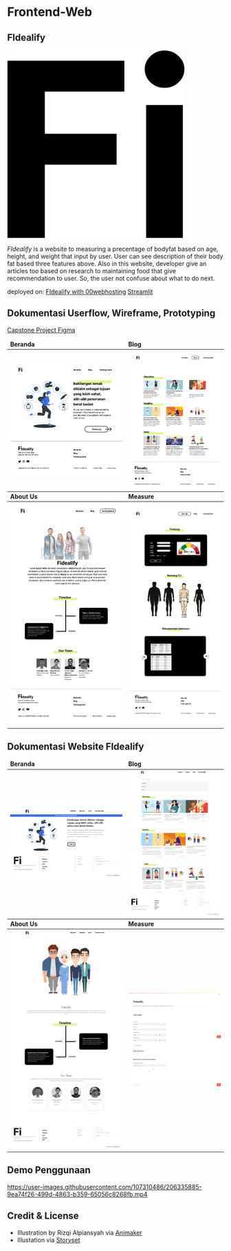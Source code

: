 # Frontend-Web 

## FIdealify

![alt text](https://github.com/C22-007/Frontend-Web/blob/main/4-page-Fidealify/2.%20blog/img/Fi-logo-medium.png)

*FIdealify* is a website to measuring a precentage of bodyfat based on age, height, and weight that input by user. User can see description of their body fat based three features above. Also in this website, developer give an articles too based on research to maintaining food that give recommendation to user. So, the user not confuse about what to do next.

deployed on:
[FIdealify with 00webhosting](https://fidealify.000webhostapp.com/)
[Streamlit](https://alpiansyah1204-app-bodyfat-app-d9piml.streamlit.app/)

## Dokumentasi Userflow, Wireframe, Prototyping

[Capstone Project Figma](https://www.figma.com/file/gGrrQS1yUyRdhBB0obdS8i/Capstone-Project-SIB?node-id=1%3A877&t=UaX3SpELFDKzESGs-1)


<table>
	<thead>
		<td>
			<b>Beranda</b>
		</td>
		<td>
			<b>Blog</b>
		</td>
	</thead>
	<tr>
		<td>
			<img width="300" alt="code-one" src="https://github.com/C22-007/Frontend-Web/blob/main/4-page-Fidealify/Beranda.png">
		</td>
		<td>
			<img width="300" alt="render-one" src="https://github.com/C22-007/Frontend-Web/blob/main/4-page-Fidealify/Blog.png">
		</td>
	</tr>
		<thead>
		<td>
			<b>About Us</b>
		</td>
		<td>
			<b>Measure</b>
		</td>
	</thead>
	<tr>
		<td>
			<img width="381" alt="code-two" src="https://github.com/C22-007/Frontend-Web/blob/main/4-page-Fidealify/About.png">
		</td>
		<td>
			<img width="307" alt="render-two" src="https://github.com/C22-007/Frontend-Web/blob/main/4-page-Fidealify/Measure.png">
		</td>
	</tr>
</table>


## Dokumentasi Website FIdealify

<table>
	<thead>
		<td>
			<b>Beranda</b>
		</td>
		<td>
			<b>Blog</b>
		</td>
	</thead>
	<tr>
		<td>
			<img width="300" alt="code-one" src="https://github.com/C22-007/Frontend-Web/blob/main/web-fidealify-bergabung/result/Beranda.png">
		</td>
		<td>
			<img width="300" alt="render-one" src="https://github.com/C22-007/Frontend-Web/blob/main/web-fidealify-bergabung/result/Blog.png">
		</td>
	</tr>
		<thead>
		<td>
			<b>About Us</b>
		</td>
		<td>
			<b>Measure</b>
		</td>
	</thead>
	<tr>
		<td>
			<img width="381" alt="code-two" src="https://github.com/C22-007/Frontend-Web/blob/main/web-fidealify-bergabung/result/About%20Us.png">
		</td>
		<td>
			<img width="307" alt="render-two" src="https://github.com/C22-007/Frontend-Web/blob/main/web-fidealify-bergabung/result/Timbang.png">
		</td>
	</tr>
</table>

## Demo Penggunaan

https://user-images.githubusercontent.com/107310486/206335885-9ea74f26-499d-4863-b359-65056c8268fb.mp4




## Credit & License
- Illustration by Rizqi Alpiansyah via [Animaker](https://app.animaker.com/animo/zv3Rr4Nq8FzzMXSg/)
- Illustation via [Storyset](https://app.animaker.com/animo/zv3Rr4Nq8FzzMXSg/)
